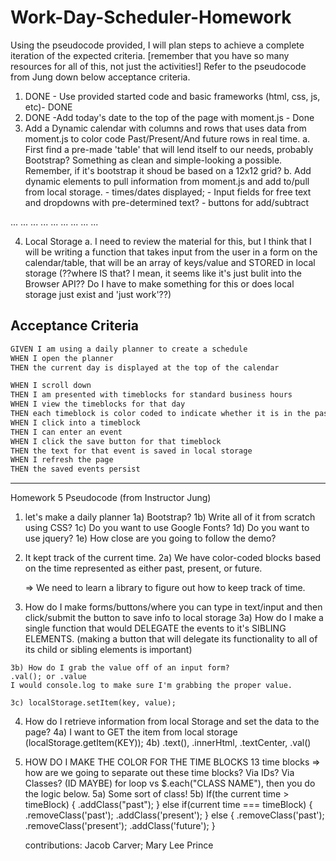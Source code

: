 # Work-Day-Scheduler-Homework

Using the pseudocode provided, I will plan steps to achieve a complete iteration of the expected criteria. [remember that you have so many resources for all of this, not just the activities!]  Refer to the pseudocode from Jung down below acceptance criteria.
 1. DONE - Use provided started code and basic frameworks (html, css, js, etc)- DONE
 2. DONE -Add today's date to the top of the page with moment.js - Done
 3. Add a Dynamic calendar with columns and rows that uses data from moment.js to color code Past/Present/And future rows in real time.
    a. First find a pre-made 'table' that will lend itself to our needs, probably Bootstrap? Something as clean and simple-looking a possible. Remember, if it's bootstrap it shoud be based on a 12x12 grid?
    b. Add dynamic elements to pull information from moment.js and add to/pull from local storage.
        - times/dates displayed; 
        - Input fields for free text and dropdowns with pre-determined text?
        - buttons for add/subtract
    
<!-- THIS IS THE BOOTSTRAP FOR CHANGE COLOR On rows - USE THIS FOR CHANGING ROW STATUS BASED ON TIME-->
<tr class="table-active">...</tr>

<tr class="table-primary">...</tr>
<tr class="table-secondary">...</tr>
<tr class="table-success">...</tr>
<tr class="table-danger">...</tr>
<tr class="table-warning">...</tr>
<tr class="table-info">...</tr>
<tr class="table-light">...</tr>
<tr class="table-dark">...</tr>

<!-- check unit 4 activity 5 -->
 4. Local Storage 
    a. I need to review the material for this, but I think that I will be writing a function that takes input from the user in a form on the calendar/table, that will be an array of keys/value and STORED in local storage (??where IS that?  I mean, it seems like it's just bulit into the Browser API?? Do I have to make something for this or does local storage just exist and 'just work'??)




## Acceptance Criteria

```md
GIVEN I am using a daily planner to create a schedule
WHEN I open the planner
THEN the current day is displayed at the top of the calendar 

WHEN I scroll down
THEN I am presented with timeblocks for standard business hours
WHEN I view the timeblocks for that day
THEN each timeblock is color coded to indicate whether it is in the past, present, or future
WHEN I click into a timeblock
THEN I can enter an event
WHEN I click the save button for that timeblock
THEN the text for that event is saved in local storage
WHEN I refresh the page
THEN the saved events persist
```


----------------------------
Homework 5 Pseudocode (from Instructor Jung)
<!-- Adding my own responses/notes in comments -->
1.  let's make a daily planner
    1a) Bootstrap?  <!-- Yes -->
    1b) Write all of it from scratch using CSS?
    1c) Do you want to use Google Fonts?
    1d) Do you want to use jquery? <!-- Yes -->
    1e) How close are you going to follow the demo?

2.  It kept track of the current time.
    2a) We have color-coded blocks based on the time represented as either past, present, or future.
    <!-- ??Grab a form from bootstrap?? a widget from jQuery UI?? -->
    => We need to learn a library to figure out how to keep track of time.
    <!-- used moment.js to put today's date/time at the top of the page; 
    ?? Can I use the same function in the rest of the script??-->

3.  How do I make forms/buttons/where you can type in text/input and then click/submit the button to save info to local storage
    3a) How do I make a single function that would DELEGATE the events to it's SIBLING ELEMENTS. (making a button that will delegate its functionality to all of its child or sibling elements is important) 
<!-- Yes it will be important and will be my first time working with this for something to submit; ??LOOK AT UNIT 5 ACTIVITIES 5-6?? MAYBE 7-10?? -->

    3b) How do I grab the value off of an input form?
    .val(); or .value
    I would console.log to make sure I'm grabbing the proper value.

    3c) localStorage.setItem(key, value);
<!-- Saving to local storage will involve a key and a value; REFER TO UNIT 4 WEB APIS ACTIVITIES21-26 -->
4.  How do I retrieve information from local Storage and set the data to the page?
    4a) I want to GET the item from local storage (localStorage.getItem(KEY));
    4b) .text(), .innerHtml, .textCenter, .val()

5.  HOW DO I MAKE THE COLOR FOR THE TIME BLOCKS
    13 time blocks
    => how are we going to separate out these time blocks? Via IDs? Via Classes? (ID MAYBE)
    for loop vs $.each("CLASS NAME"), then you do the logic below.
    5a) Some sort of class!
    5b) If(the current time > timeBlock) {
    .addClass("past");
    } else if(current time === timeBlock) {
    .removeClass('past');
    .addClass('present');
    } else {
    .removeClass('past');
    .removeClass('present');
    .addClass('future');
    }

    contributions: Jacob Carver; Mary Lee Prince